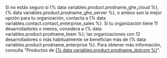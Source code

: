 Si no estás seguro si {% data variables.product.prodname_ghe_cloud %}, {% data variables.product.prodname_ghe_server %}, o ambos son la mejor opción para tu organización, contacta a {% data variables.contact.contact_enterprise_sales %}. Si tu organización tiene 11 desarrolladores o menos, considera a {% data variables.product.prodname_team %}; las organizaciones con 12 desarrolladores o más habitualmente se benefician más de {% data variables.product.prodname_enterprise %}. Para obtener más información, consulta "Productos de [{% data variables.product.prodname_dotcom %}](/get-started/learning-about-github/githubs-products)".
